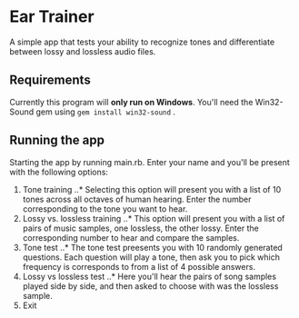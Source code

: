 # Ear Trainer

A simple app that tests your ability to recognize tones and differentiate between lossy and lossless audio files.

## Requirements
Currently this program will **only run on Windows**. You'll need the Win32-Sound gem using `gem install win32-sound` .

## Running the app
Starting the app by running main.rb. Enter your name and you'll be present with the following options:

1. Tone training
..* Selecting this option will present you with a list of 10 tones across all octaves of human hearing. Enter the number corresponding to the tone you want to hear.
2. Lossy vs. lossless training
..* This option will present you with a list of pairs of music samples, one lossless, the other lossy. Enter the corresponding number to hear and compare the samples.
3. Tone test
..* The tone test preesents you with 10 randomly generated questions. Each question will play a tone, then ask you to pick which frequency is corresponds to from a list of 4 possible answers.
4. Lossy vs lossless test
..* Here you'll hear the pairs of song samples played side by side, and then asked to choose with was the lossless sample.
5. Exit

